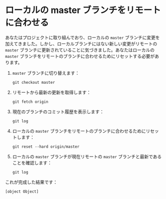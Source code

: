 # ローカルの master ブランチをリモートに合わせる

あなたはプロジェクトに取り組んでおり、ローカルの `master` ブランチに変更を加えてきました。しかし、ローカルブランチにはない新しい変更がリモートの `master` ブランチに更新されていることに気づきました。あなたはローカルの `master` ブランチをリモートのブランチに合わせるためにリセットする必要があります。

1. `master` ブランチに切り替えます：
   ```shell
   git checkout master
   ```
2. リモートから最新の更新を取得します：
   ```shell
   git fetch origin
   ```
3. 現在のブランチのコミット履歴を表示します：
   ```shell
   git log
   ```
4. ローカルの `master` ブランチをリモートのブランチに合わせるためにリセットします：
   ```shell
   git reset --hard origin/master
   ```
5. ローカルの `master` ブランチが現在リモートの `master` ブランチと最新であることを確認します：
   ```shell
   git log
   ```

これが完成した結果です：

```shell
[object Object]
```

